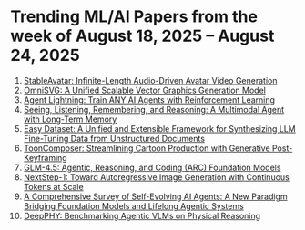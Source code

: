 # Trending ML/AI Papers from the week of August 18, 2025 – August 24, 2025

1. [StableAvatar: Infinite-Length Audio-Driven Avatar Video Generation](https://huggingface.co/papers/2508.08248)
2. [OmniSVG: A Unified Scalable Vector Graphics Generation Model](https://huggingface.co/papers/2504.06263)
3. [Agent Lightning: Train ANY AI Agents with Reinforcement Learning](https://huggingface.co/papers/2508.03680)
4. [Seeing, Listening, Remembering, and Reasoning: A Multimodal Agent with
  Long-Term Memory](https://huggingface.co/papers/2508.09736)
5. [Easy Dataset: A Unified and Extensible Framework for Synthesizing LLM
  Fine-Tuning Data from Unstructured Documents](https://huggingface.co/papers/2507.04009)
6. [ToonComposer: Streamlining Cartoon Production with Generative
  Post-Keyframing](https://huggingface.co/papers/2508.10881)
7. [GLM-4.5: Agentic, Reasoning, and Coding (ARC) Foundation Models](https://huggingface.co/papers/2508.06471)
8. [NextStep-1: Toward Autoregressive Image Generation with Continuous
  Tokens at Scale](https://huggingface.co/papers/2508.10711)
9. [A Comprehensive Survey of Self-Evolving AI Agents: A New Paradigm
  Bridging Foundation Models and Lifelong Agentic Systems](https://huggingface.co/papers/2508.07407)
10. [DeepPHY: Benchmarking Agentic VLMs on Physical Reasoning](https://huggingface.co/papers/2508.05405)
